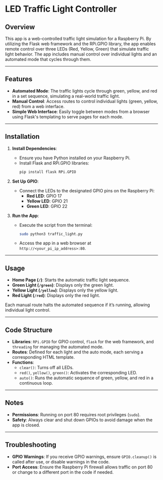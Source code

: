 # LED Traffic Light Controller

## Overview

This app is a web-controlled traffic light simulation for a Raspberry Pi. By utilizing the Flask web framework and the RPi.GPIO library, the app enables remote control over three LEDs (Red, Yellow, Green) that simulate traffic light behavior. The app includes manual control over individual lights and an automated mode that cycles through them.

---

## Features

- **Automated Mode**: The traffic lights cycle through green, yellow, and red in a set sequence, simulating a real-world traffic light.
- **Manual Control**: Access routes to control individual lights (green, yellow, red) from a web interface.
- **Simple Web Interface**: Easily toggle between modes from a browser using Flask's templating to serve pages for each mode.

---

## Installation

1. **Install Dependencies**:
   - Ensure you have Python installed on your Raspberry Pi.
   - Install Flask and RPi.GPIO libraries:
     ```bash
     pip install flask RPi.GPIO
     ```

2. **Set Up GPIO**:
   - Connect the LEDs to the designated GPIO pins on the Raspberry Pi:
     - **Red LED**: GPIO 17
     - **Yellow LED**: GPIO 21
     - **Green LED**: GPIO 22

3. **Run the App**:
   - Execute the script from the terminal:
     ```bash
     sudo python3 traffic_light.py
     ```
   - Access the app in a web browser at `http://<your_pi_ip_address>:80`.

---

## Usage

- **Home Page (`/`)**: Starts the automatic traffic light sequence.
- **Green Light (`/green`)**: Displays only the green light.
- **Yellow Light (`/yellow`)**: Displays only the yellow light.
- **Red Light (`/red`)**: Displays only the red light.

Each manual route halts the automated sequence if it’s running, allowing individual light control.

---

## Code Structure

- **Libraries**: `RPi.GPIO` for GPIO control, `flask` for the web framework, and `threading` for managing the automated mode.
- **Routes**: Defined for each light and the auto mode, each serving a corresponding HTML template.
- **Functions**:
  - `clear()`: Turns off all LEDs.
  - `red()`, `yellow()`, `green()`: Activates the corresponding LED.
  - `auto()`: Runs the automatic sequence of green, yellow, and red in a continuous loop.

---

## Notes

- **Permissions**: Running on port 80 requires root privileges (`sudo`).
- **Safety**: Always clear and shut down GPIOs to avoid damage when the app is closed.

---

## Troubleshooting

- **GPIO Warnings**: If you receive GPIO warnings, ensure `GPIO.cleanup()` is called after use, or disable warnings in the code.
- **Port Access**: Ensure the Raspberry Pi firewall allows traffic on port 80 or change to a different port in the code if needed.
